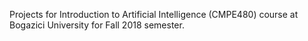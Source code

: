 Projects for Introduction to Artificial Intelligence (CMPE480) course at Bogazici University for Fall 2018 semester.
